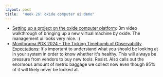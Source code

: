 ```yaml
---
layout: post
title:  "Week 26: oxide computer ui demo"
---
```


* [Setting up a project on the oxide computer platform](https://mastodon.social/@oxidecomputer@hachyderm.io/112683576679699330): 3m video walkthrough of bringing up a new virtual machine by oxide. The management ui looks very nice. :)
* [Monitorama PDX 2024 - The Ticking Timebomb of Observability Expectations](https://www.youtube.com/watch?v=0Dzk6RSnWfY): It's important to understand what you should be looking at in your system in order to know whether it's healthy. This will always be pressure from vendors to buy new tools. Resist. Also calls out the enormous amount of metric baggage we collect now even though 95% of it will likely never be looked at.
